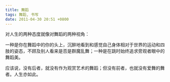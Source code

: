 ```yaml
---
title: 舞蹈
tags: 舞蹈, 书写
date: 2011-04-30 20:51 +0800
---
```



对人生的两种态度就像对舞蹈的两种视角：

一种是你在舞蹈中的你的头上，沉醉地看到和感觉自己身体相对于世界的运动和四肢的姿态，不顾及别人看来是否是群魔乱舞；一种是在跳时始终追求旁观者眼中的舞蹈美。

应该说，没有后者，就没有作为观赏艺术的舞蹈；但没有前者，也就没有爱舞的舞者。人生亦如此。

